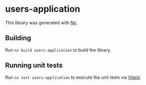 # users-application

This library was generated with [Nx](https://nx.dev).

## Building

Run `nx build users-application` to build the library.

## Running unit tests

Run `nx test users-application` to execute the unit tests via [Vitest](https://vitest.dev/).

